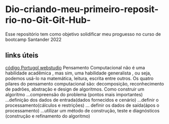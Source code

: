 # Dio-criando-meu-primeiro-reposit-rio-no-Git-Git-Hub-
Esse repositório tem como objetivo solidificar meu proguesso no curso de bootcamp Santander 2022
## links úteis
[código Portugol webstudio](https://portugol-webstudio.cubos.io/ide#share=63495)
Pensamento Computacional não é uma habilidade acadêmica , mas sim, uma habilidade generalista , ou seja, podemos usá-lo na matemática, leitura, escrita entre outros.
Os quatro pilares do pensamento computacional são: decomposição, reconhecimento de padrões, abstração e design de algoritmos.
Como construir um algoritmo
...compreensão do problema (pontos mais importantes)
...definição dos dados de entrada(dados fornecidos e cenário)
...definir o processamento(cálculos e restrições)
... definir os dados de saída(ápos o processamento)
...utilizar um método de construção, teste e diagnósticos (construção e refinamento do algoritmo)
